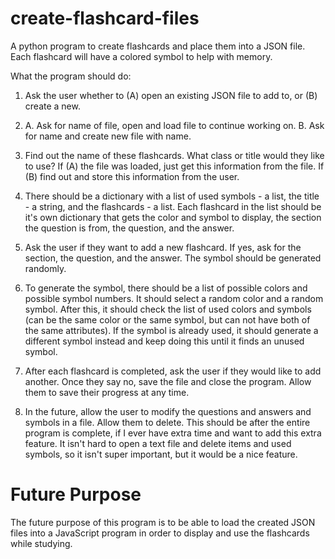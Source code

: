 # create-flashcard-files
A python program to create flashcards and place them into a JSON file. Each flashcard will have a colored symbol to help with memory.

What the program should do:
1. Ask the user whether to (A) open an existing JSON file to add to, or (B) create a new.
2. A. Ask for name of file, open and load file to continue working on. B. Ask for name and create new file with name.
3. Find out the name of these flashcards. What class or title would they like to use? If (A) the file was loaded, just get this information from the file. If (B) find out and store this information from the user.
4. There should be a dictionary with a list of used symbols - a list, the title - a string, and the flashcards - a list. Each flashcard in the list should be it's own dictionary that gets the color and symbol to display, the section the question is from, the question, and the answer.
5. Ask the user if they want to add a new flashcard. If yes, ask for the section, the question, and the answer. The symbol should be generated randomly.
6. To generate the symbol, there should be a list of possible colors and possible symbol numbers. It should select a random color and a random symbol. After this, it should check the list of used colors and symbols (can be the same color or the same symbol, but can not have both of the same attributes). If the symbol is already used, it should generate a different symbol instead and keep doing this until it finds an unused symbol.
7. After each flashcard is completed, ask the user if they would like to add another. Once they say no, save the file and close the program. Allow them to save their progress at any time.

8. In the future, allow the user to modify the questions and answers and symbols in a file. Allow them to delete. This should be after the entire program is complete, if I ever have extra time and want to add this extra feature. It isn't hard to open a text file and delete items and used symbols, so it isn't super important, but it would be a nice feature.

# Future Purpose
The future purpose of this program is to be able to load the created JSON files into a JavaScript program in order to display and use the flashcards while studying.